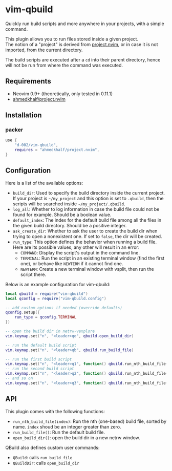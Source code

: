 # vim-qbuild

<!-- qbuild.nvim -->

Quickly run build scripts and more anywhere in your projects, with a simple command.

This plugin allows you to run files stored inside a given project.  
The notion of a "project" is derived from [project.nvim](https://github.com/ahmedkhalf/project.nvim), or in case it is not imported, from the current directory.

The build scripts are executed after a `cd` into their parent directory, hence will not be run from where the command was executed.

## Requirements

- Neovim 0.9+ (theoretically, only tested in 0.11.1)
- [ahmedkhalf/project.nvim](https://github.com/ahmedkhalf/project.nvim)

## Installation

### packer

```lua
use {
    "d-002/vim-qbuild",
    requires = "ahmedkhalf/project.nvim",
}
```

## Configuration

Here is a list of the available options:

- `build_dir`: Used to specify the build directory inside the current project.
If your project is `~/my_project` and this option is set to `.qbuild`, then the scripts will be searched inside `~/my_project/.qbuild`.
- `log_all`: Whether to log information in case the build file could not be found for example.
Should be a boolean value.
- `default_index`: The index for the default build file among all the files in the given build directory.
Should be a positive integer.
- `ask_create_dir`: Whether to ask the user to create the build dir when trying to open a nonexistent one.
If set to `false`, the dir will be created.
- `run_type`: This option defines the behavior when running a build file.
Here are its possible values, any other will result in an error:
    - `COMMAND`: Display the script's output in the command line.
    - `TERMINAL`: Run the script in an existing terminal window (find the first one), or behave like `NEWTERM` if it cannot find one.
    - `NEWTERM`: Create a new terminal window with vsplit, then run the script there.

Below is an example configuration for vim-qbuild:

```lua
local qbuild = require("vim-qbuild")
local qconfig = require("vim-qbuild.config")

-- add custom options if needed (override defaults)
qconfig.setup({
    run_type = qconfig.TERMINAL
})

-- open the build dir in netrw-vexplore
vim.keymap.set("n", "<leader>qo", qbuild.open_build_dir)

-- run the default build script
vim.keymap.set("n", "<leader>qb", qbuild.run_build_file)

-- run the first build script
vim.keymap.set("n", "<leader>q1", function() qbuild.run_nth_build_file(1) end)
-- run the second build script
vim.keymap.set("n", "<leader>q2", function() qbuild.run_nth_build_file(2) end)
-- and so on
vim.keymap.set("n", "<leader>q3", function() qbuild.run_nth_build_file(3) end)
```

## API

This plugin comes with the following functions:

- `run_nth_build_file(index)`: Run the nth (one-based) build file, sorted by name.
`index` shoud be an integer greater than zero.
- `run_build_file()`: Run the default build file.
- `open_build_dir()`: open the build dir in a new netrw window.

QBuild also defines custom user commands:

- `QBuild`: calls `run_build_file`
- `QBuildDir`: calls `open_build_dir`
